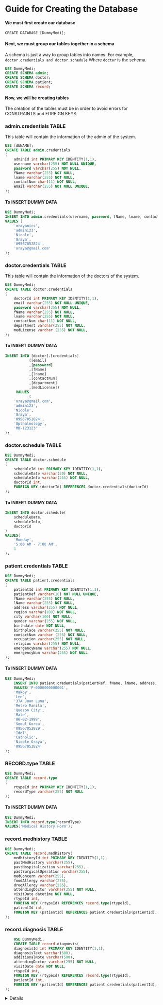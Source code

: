 # Guide for Creating the Database
#### We must first create our database
```
CREATE DATABASE [DummyMedi];
```
#### Next, we must group our tables together in a schema
A schema is just a way to group tables into names. For example, ```doctor.credentials and doctor.schedule``` Where ```doctor``` is the schema.
```sql 
USE DummyMedi;
CREATE SCHEMA admin;
CREATE SCHEMA doctor;
CREATE SCHEMA patient;
CREATE SCHEMA record;
```

#### Now, we will be creating tables
The creation of the tables must be in order to avoid errors for CONSTRAINTS and FOREIGN KEYS.
<br/>
### admin.credentials TABLE
This table will contain the information of the admin of the system.
```sql
USE [dbNAME];
CREATE TABLE admin.credentials
(
	adminId int PRIMARY KEY IDENTITY(1,1),
	username varchar(255) NOT NULL UNIQUE,
	password varchar(255) NOT NULL,
	fName varchar(255) NOT NULL,
	lname varchar(255) NOT NULL,
	contactNum char(11) NOT NULL,
	email varchar(255) NOT NULL UNIQUE,
);
```
#### To INSERT DUMMY DATA 
```sql
USE DummyMedi;
INSERT INTO admin.credentials(username, password, fName, lname, contactNum, email)
VALUES (
	'orayanics',
	'admin123',
	'Nicole',
	'Oraya',
	'09567052824',
	'oraya@gmail.com'
);
```
### doctor.credentials TABLE
This table will contain the information of the doctors of the system.
```sql
USE DummyMedi;
CREATE TABLE doctor.credentials
(
	doctorId int PRIMARY KEY IDENTITY(1,1),
	email varchar(255) NOT NULL UNIQUE,
	password varchar(255) NOT NULL,
	fName varchar(255) NOT NULL,
	lname varchar(255) NOT NULL,
	contactNum char(11) NOT NULL,
	department varchar(255) NOT NULL,
	medLicense varchar (255) NOT NULL,
);
```
#### To INSERT DUMMY DATA 
```sql
INSERT INTO [doctor].[credentials]
           ([email]
           ,[password]
           ,[fName]
           ,[lname]
           ,[contactNum]
           ,[department]
           ,[medLicense])
     VALUES
           (
	'oraya@gmail.com',
	'admin123',
	'Nicole',
	'Oraya',
	'09567052824',
	'Opthalmology',
	'MD-123123'
);
```
### doctor.schedule TABLE
```sql
USE DummyMedi;
CREATE TABLE doctor.schedule
(
	scheduleId int PRIMARY KEY IDENTITY(1,1),
	scheduleDate varchar(20) NOT NULL,
	scheduleInfo varchar(255) NOT NULL,
	doctorId int,
	FOREIGN KEY (doctorId) REFERENCES doctor.credentials(doctorId)
);
```
#### To INSERT DUMMY DATA
```sql
INSERT INTO doctor.schedule(
	scheduleDate,
	scheduleInfo,
	doctorId
)
VALUES(
	'Monday',
	'5:00 AM - 7:00 AM',
	1
);
```
### patient.credentials TABLE
```sql
USE DummyMedi;
CREATE TABLE patient.credentials
(
	patientId int PRIMARY KEY IDENTITY(1,1),
    patientRef varchar(16) NOT NULL UNIQUE,
    fName varchar(255) NOT NULL,
    lName varchar(255) NOT NULL,
	address varchar(255) NOT NULL,
    region varchar(100) NOT NULL,
    city varchar(100) NOT NULL,
	gender varchar(255) NOT NULL,
	birthdate date NOT NULL,
	birthplace varchar(255) NOT NULL,
	contactNum varchar (255) NOT NULL,
	occupation varchar(255) NOT NULL,
	religion varchar(255) NOT NULL,
	emergencyName varchar(255) NOT NULL,
	emergencyNum varchar(255) NOT NULL
);
```
#### To INSERT DUMMY DATA
```sql
USE DummyMedi;
	INSERT INTO patient.credentials(patientRef, fName, lName, address, region, city, gender, birthdate, birthplace, contactNum, occupation, religion, emergencyName, emergencyNum)
	VALUES('P-0000000000001',
	'Makoy',
	'Lee',
	'37A Juan Luna',
	'Metro Manila',
	'Quezon City',
	'Male',
	'06-02-1999',
	'Seoul Korea',
	'09567052829',
	'Idol',
	'Catholic',
	'Nicole Oraya',
	'09567052824'
);
```

### RECORD.type TABLE
```sql
USE DummyMedi;
CREATE TABLE record.type
(
	rtypeId int PRIMARY KEY IDENTITY(1,1),
	recordType varchar(255) NOT NULL
);
```
#### To INSERT DUMMY DATA 
```sql
USE DummyMedi;
INSERT INTO record.type(recordType)
VALUES('Medical History Form');
```

### record.medhistory TABLE
```sql
USE DummyMedi;
CREATE TABLE record.medhistory(
	medhistoryId int PRIMARY KEY IDENTITY(1,1),
	pastMedHistory varchar(255),
	pastHospitalization varchar(255),
	pastSurgicalOperation varchar(255),
	medConcern varchar(255),
	foodAllergy varchar(255),
	drugAllergy varchar(255),
	attendingDoctor varchar(255) NOT NULL,
	visitDate datetime NOT NULL,
	rtypeId int,
	FOREIGN KEY (rtypeId) REFERENCES record.type(rtypeId),
	patientId int,
	FOREIGN KEY (patientId) REFERENCES patient.credentials(patientId),
);
```

### record.diagnosis TABLE
```sql
	USE DummyMedi;
	CREATE TABLE record.diagnosis(
	diagnosisId int PRIMARY KEY IDENTITY(1,1),
	diagnosisText varchar(500),
	additionalNote varchar(500),
	attendingDoctor varchar(255) NOT NULL,
	visitDate date NOT NULL,
	rtypeId int,
	FOREIGN KEY (rtypeId) REFERENCES record.type(rtypeId),
	patientId int,
	FOREIGN KEY (patientId) REFERENCES patient.credentials(patientId),
);
```
<details>
RECORD.MEDHISTORY
- Past Medical History
	- GENERAL CONDITION
	- in form of checkbox and will be formatted into string with comma delimiter
- Past History of Hospitalization or Surgical Operation
- Special Medical Concerns
- Any FOOD Allergies?
- Any DRUG Allergies?

General condition
https://su.edu.ph/wp-content/uploads/2022/08/Medical-History-Form-and-Physicians-Report-for-SHS-and-College-Students.pdf

Check the conditions that apply to you
https://www.nhsinform.scot/illnesses-and-conditions/a-to-z/


// MVC Model Validation for C# .NET
https://www.c-sharpcorner.com/UploadFile/13048b/model-validation-in-Asp-Net-mvc909/
https://www.tutorialsteacher.com/mvc/implement-validation-in-asp.net-mvc

// SELECT AND JOIN STATEMENT
SELECT * FROM doctor.credentials c
INNER JOIN doctor.schedule s
ON c.doctorId = s.doctorId;
</details>
